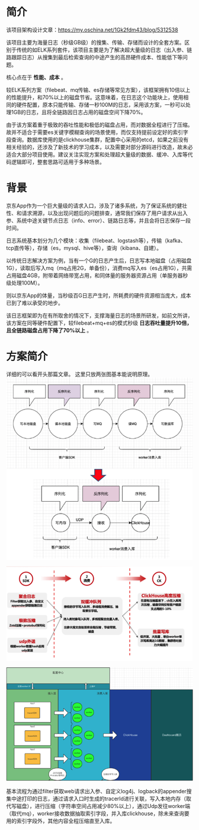 # 简介
该项目架构设计文章：https://my.oschina.net/1Gk2fdm43/blog/5312538

该项目主要为海量日志（秒级GB级）的搜集、传输、存储而设计的全套方案。区别于传统的如ELK系列套件，该项目主要是为了解决超大量级的日志（出入参、链路跟踪日志）从搜集到最后检索查询的中途产生的高昂硬件成本、性能低下等问题。

核心点在于 **性能、成本** 。

较ELK系列方案（filebeat、mq传输、es存储等常见方案），该框架拥有10倍以上的性能提升，和70%以上的磁盘节省。这意味着，在日志这个功能块上，使用相同的硬件配置，原本只能传输、存储一秒100M的日志，采用该方案，一秒可以处理1GB的日志，且将全链路因日志占用的磁盘空间下降70%。

由于该方案着重于极致的吞吐性能和极低的磁盘占用，而对数据全程进行了压缩。故并不适合于需要es关键字模糊查询的场景使用，而仅支持提前设定好的索引字段查询。数据库使用的是clickhouse集群，配置中心采用的etcd，如果之前没有相关经验的，还涉及了新技术的学习成本，以及需要对部分源码进行改造，故未必适合大部分项目使用。建议关注实现方案和处理超大量级的数据、缓冲、入库等代码逻辑即可，整套思路可适用于多种场景。
# 背景
京东App作为一个巨大量级的请求入口，涉及了诸多系统，为了保证系统的健壮性、和请求溯源，以及出现问题后的问题排查，通常我们保存了用户请求从出入参、系统中途关键节点日志（info、error）、链路日志等，并且会将日志保存一段时间。

日志系统基本划分为几个模块：收集（filebeat、logstash等），传输（kafka、tcp直传等），存储（es，mysql、hive等），查询（kibana、自建）。

以传统日志解决方案为例，当有一个G的日志产生后，日志写本地磁盘（占用磁盘1G），读取后写入mq（mq占用2G，单备份），消费mq写入es（es占用1G），共需占用磁盘4GB，附带着网络带宽占用，和同体量的服务器资源占用（单服务器秒级处理100M）。

则以京东App的体量，当秒级百G日志产生时，所耗费的硬件资源相当庞大，成本已到了难以承受的地步。

该日志框架即为在有所取舍的情况下，支撑海量日志的场景所研发，如前文所讲，该方案在同等硬件配置下，较filebeat+mq+es的模式秒级 **日志吞吐量提升10倍，且全链路磁盘占用下降了70%以上** 。

# 方案简介
详细的可以看开头那篇文章。
这里只放两张图基本能说明原理。
![输入图片说明](image1.png)

![输入图片说明](image.png)

![输入图片说明](image2.png)

基本流程为通过filter获取web请求出入参、自定义log4j、logback的appender搜集中途打印的日志，通过请求入口时生成的tracerId进行关联，写入本地内存（取代写磁盘），进行压缩（字符串空间占用减少80%以上），通过Udp发往worker端（取代mq），worker接收数据抽取索引字段，并入库clickhouse，除未来查询要用的索引字段外，其他内容全程压缩直至入库。

